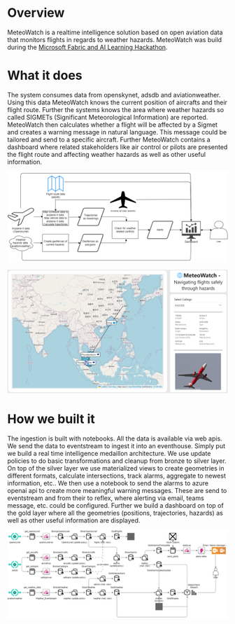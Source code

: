 # Overview
MeteoWatch is a realtime intelligence solution based on open aviation data that monitors flights in regards to weather hazards. MeteoWatch was build during the [Microsoft Fabric and AI Learning Hackathon](https://microsoftfabric.devpost.com/).

# What it does
The system consumes data from openskynet, adsdb and aviationweather. Using this data MeteoWatch knows the current position of aircrafts and their flight route. Further the systems knows the area where weather hazards so called SIGMETs (Significant Meteorological Information) are reported. MeteoWatch then calculates whether a flight will be affected by a Sigmet and creates a warning message in natural language. This message could be tailored and send to a specific aircraft. Further MeteoWatch contains a dashboard where related stakeholders like air control or pilots are presented the flight route and affecting weather hazards as well as other useful information. 

![uc](docs/usecase.drawio.png)

![dashboard](docs/Dashboard.png)

# How we built it
The ingestion is built with notebooks. All the data is available via web apis. We send the data to eventstream to ingest it into an eventhouse. Simply put we build a real time intelligence medaillon architecture. We use update policies to do basic transformations and cleanup from bronze to silver layer. On top of the silver layer we use materialized views to create geometries in different formats, calculate intersections, track alarms, aggregate to newest information, etc.. We then use a notebook to send the alarms to azure openai api to create more meaningful warning messages. These are send to eventstream and from their to reflex, where alerting via email, teams message, etc. could be configured. Further we build a dashboard on top of the gold layer where all the geometries (positions, trajectories, hazards) as well as other useful information are displayed.

![architecture](docs/archi.drawio.png)